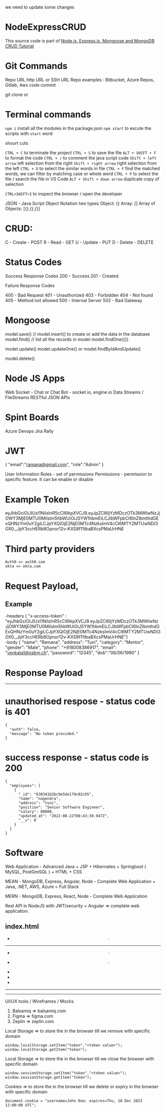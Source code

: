 we need to update some changes
# NodeExpressCRUD

This source code is part of [Node.js, Express.js, Mongoose and MongoDB CRUD Tutorial](https://github.com/ramanait/NodeExpressCRUD)


# Git Commands

Repo URL http URL or SSH URL 
Repo examples : Bitbucket, Azure Repos, Gitlab, Aws code commit

git clone <http url> or <ssh url>



# Terminal commands
`npm i` install all the modules in the package.json
`npm start`  to excute the scripts with `start` word


shourt cuts

`CTRL + C` to terminate the project
`CTRL + S` to save the file
`ALT + SHIFT + F` to format the code
`CTRL + /` to comment the java script code
`Shift + left arrow` left selection from the right
`Shift + right arrow` right selection from the left
`CTRL + D` to select the similar words in file 
`CTRL + F` find the matched words, we can filter by matching case or whole word
`CTRL + P` to select the file / search the file in VS Code
`ALT + Shift + down arrow` duplicate copy of selection 


`CTRL+SHIFT+I` to inspect the browser / open the developer


JSON - Java Script Object Notation
two types
Object: {}
Array: []
Array of Objects: [{},{},{}]


# CRUD:

C - Create - POST
R - Read - GET
U - Update - PUT
D - Delete - DELETE

# Status Codes

Success Response Codes
200 - Success
201 - Created

Failure Response Codes

400 - Bad Request
401 - Unauthorized
403 - Forbidden
404 - Not found
405 - Method not allowed
500 - Internal Server
502 - Bad Gateway 


# Mongoose

model.save() // model.insert() to create or add the data in the database
model.find() // list all the records in model
model.findOne({})

model.update()
model.updateOne() or model.findByIdAndUpdate()

model.delete()

# Node JS Apps 

Web Socket - Chat or Chat Bot - socket.io, engine.io
Data Streams / FileStreams
RESTful JSON APIs

# Spint Boards

Azure Devops
Jira
Rally



# JWT

{
  "email":"ramana@gmail.com",
  "role":"Admin"
}

User Information
Roles - set of permissions
Permissions - permission to specific feature. it can be enable or disable

# Example Token

eyJhbGciOiJIUzI1NiIsInR5cCI6IkpXVCJ9.eyJpZCI6IjYzMDczOTk3MWIwNzJjOWY3MjE0MTU0MiIsIm5hbWUiOiJSYW1hbmEiLCJlbWFpbCI6InZlbmthdGExQHNzYm0uY2giLCJpYXQiOjE2NjE0MTc4NzksImV4cCI6MTY2MTUwNDI3OX0._JpY3ccHERb8Opnor12v-KXS8f11tbaBXcsPMaUrHNE


# Third party providers

    Auth0 => auth0.com
    okta => okta.com

    

# Request Payload, 

Example
------------
-headers { "x-access-token" : "eyJhbGciOiJIUzI1NiIsInR5cCI6IkpXVCJ9.eyJpZCI6IjYzMDczOTk3MWIwNzJjOWY3MjE0MTU0MiIsIm5hbWUiOiJSYW1hbmEiLCJlbWFpbCI6InZlbmthdGExQHNzYm0uY2giLCJpYXQiOjE2NjE0MTc4NzksImV4cCI6MTY2MTUwNDI3OX0._JpY3ccHERb8Opnor12v-KXS8f11tbaBXcsPMaUrHNE"}  
-body {
  "name": "Ramana",
  "address": "Tuni",
  "category": "Mentor",
  "gender": "Male",
  "phone": "+918008386917",
  "email": "venkata1@ssbm.ch",
  "password": "12345",
  "dob":"06/06/1990"
}

# Response Payload
---------------------
  # unauthorised respose - status code is 401
    {
      "auth": false,
      "message": "No token provided."
    }

 # success response - status code is 200
    {
      "employees": [
        {
          "_id": "630341b2bc9e5de179c02cb5",
          "name": "nagendra",
          "address": "tuni",
          "position": "Senior Software Engineer",
          "salary": 80000,
          "updated_at": "2022-08-22T08:43:30.947Z",
          "__v": 0
        }
      ]
    }

# Software

 Web Application  - Advanced Java + JSP + Hibernates + Springboot ( MySQL, PostGreSQL )  + HTML + CSS 

 MEAN - MongoDB, Express, Angular, Node - Complete Web Application  + Java, .NET, AWS, Azure  = Full Stack

 MERN - MongoDB, Express, React, Node - Complete Web Application


Rest API in NodeJS with JWT/security + Angular => complete web application.

index.html
--------------------------------------------------
-                                                -
-       -----------------------------------      -
-                                                -
-                                                -
-
-       
-
-       -----------------------------------
---------------------------------------------------

UI/UX tools / Wireframes / Mocks

1) Balsamiq => balsamiq.com
2) Figma => figma.com
3) Zeplin => zeplin.com

Local Storage => to store the in the browser till we remove with specific domain 

`window.localStorage.setItem("token","<token value>");`
`window.localStorage.getItem("token");`

Local Storage => to store the in the browser till we close the browser with specific domain 

`window.sessionStorage.setItem("token","<token value>");`
`window.sessionStorage.getItem("token");`

Cookies => to store the in the browser till we delete or expiry in the browser with specific domain 

`document.cookie = "username=John Doe; expires=Thu, 18 Dec 2023 12:00:00 UTC";`

